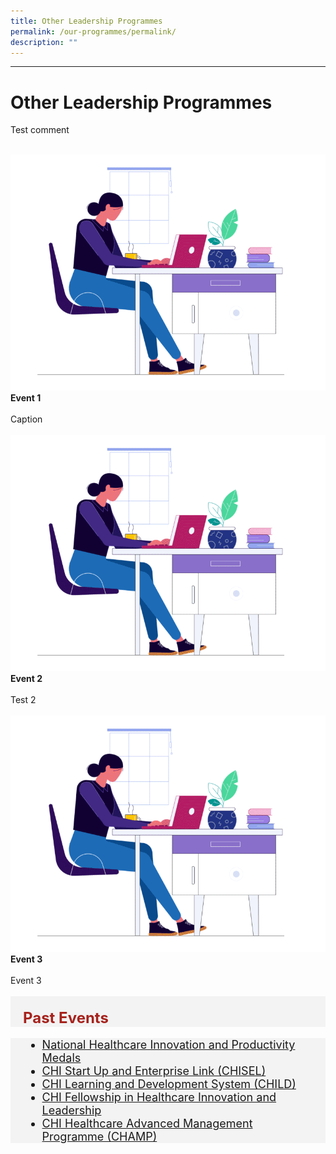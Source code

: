```yaml
---
title: Other Leadership Programmes
permalink: /our-programmes/permalink/
description: ""
---
```

---
# Other Leadership Programmes

Test comment



<br>
<div class="row">
<div class="col"> 
<img alt="Auditorium" src="/images/office-desk-animation.gif"><br>
	<div class="header"><b>Event 1</b></div><br>
	<div class="para">Caption

</div>
<br>

</div>
	<div class="col"> 
<img alt="CHI Living Lab" src="/images/office-desk-animation.gif"><br>
		<div class="header"><b>Event 2<br></b></div><br>
		<div class="para">Test 2
</div>
<br>

</div>
	<div class="col"> 
<img alt="Hall" src="/images/office-desk-animation.gif"><br>
		<div class="header"><b>Event 3</b></div><br>
		<div class="para">Event 3
</div>
<br></div></div>





<div style="font-size:24px; font-weight: 700; color: #a6221c; background-color: #f3f3f3; padding: 20px 0px 0px 20px;" class="row"> Past Events</div>

<div style="font-size:18px ;background-color: #f3f3f3; padding: 0px 25px 0px 20px;" class="row">
	<ul>
		<li><a href="/files/press-releases/2023/COS%202023%20Infographic%20-%20Smart%20Nation%20Today%20and%20Beyond.pdf">National Healthcare Innovation and Productivity Medals</a></li>
		<li><a href="/files/press-releases/2023/COS%202023%20Infographic%20-%20Smart%20Nation%20Today%20and%20Beyond.pdf">CHI Start Up and Enterprise Link (CHISEL)</a></li>
			<li><a href="/files/press-releases/2023/COS%202023%20Infographic%20-%20Smart%20Nation%20Today%20and%20Beyond.pdf">CHI Learning and Development System (CHILD)</a></li>
			<li><a href="/files/press-releases/2023/COS%202023%20Infographic%20-%20Smart%20Nation%20Today%20and%20Beyond.pdf">CHI Fellowship in Healthcare Innovation and Leadership</a></li>
	<li><a href="/files/press-releases/2023/COS%202023%20Infographic%20-%20Smart%20Nation%20Today%20and%20Beyond.pdf">CHI Healthcare Advanced Management Programme (CHAMP)</a></li>
	</ul>
</div>